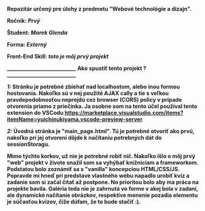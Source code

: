 **Repozitár určený pre úlohy z predmetu "Webové technológie a dizajn".**

**Ročník: _Prvý_**

**Študent: _Marek Glenda_**

**Forma: _Externý_**

**Front-End Skill:  _toto je môj prvý projekt_**

**___________________________**
**Ako spustiť tento projekt ?**
**___________________________**

**_1:_ Stránku je potrebné zbiehať nad localhostom, alebo inou formou hostovania. Nakoľko sú v nej použité AJAX cally a tie s veľkou pravdepodobnosťou neprejdú cez browser (CORS) policy v prípade otvorenia priamo z priečinka. Ja osobne som na tento účel používal tento extension do VSCodu https://marketplace.visualstudio.com/items?itemName=yuichinukiyama.vscode-preview-server**

**_2:_ Úvodná stránka je "main_page.html". Tú je potrebné otvoriť ako prvú, nakoľko pri jej otvorení dôjde k načítaniu potrebných dát do sessionStoragu.**


**Mimo týchto korkov, už nie je potrebné robiť nič. Nakoľko išlo o môj prvý "web" projekt v živote snažil som sa vyhýbať knižniciam a frameworkom. Podstatou bolo zoznámiť sa s "vanilla" koncepciou HTML/CSS/JS. Popravde mi hneď pri predstave vlastného webu napadlo urobiť kvíz a zadanie som si začal čítať až postpone. No prioritou bolo aby ma práca na projekte bavila. Galéria teda nie je zahrnutá vo forme v akej bola v zadaní, ale dynamické načítanie obrázkov, respektíve menenie pozadia elementu je súčasťou kvízov, čiže dúfam, že to bude stačiť :).**
